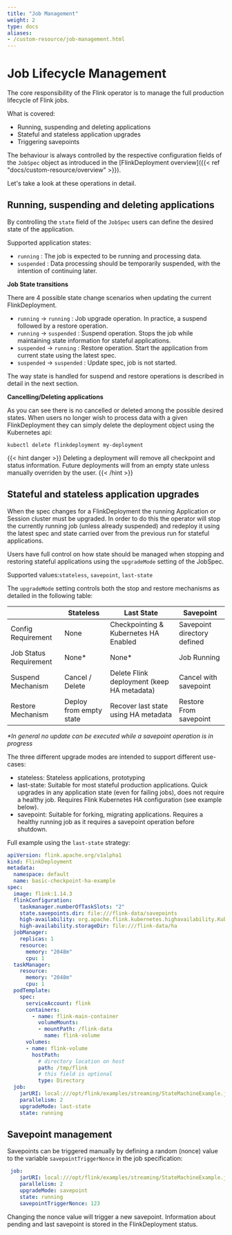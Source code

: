 ```yaml
---
title: "Job Management"
weight: 2
type: docs
aliases:
- /custom-resource/job-management.html
---
```

<!--
Licensed to the Apache Software Foundation (ASF) under one
or more contributor license agreements.  See the NOTICE file
distributed with this work for additional information
regarding copyright ownership.  The ASF licenses this file
to you under the Apache License, Version 2.0 (the
"License"); you may not use this file except in compliance
with the License.  You may obtain a copy of the License at

  http://www.apache.org/licenses/LICENSE-2.0

Unless required by applicable law or agreed to in writing,
software distributed under the License is distributed on an
"AS IS" BASIS, WITHOUT WARRANTIES OR CONDITIONS OF ANY
KIND, either express or implied.  See the License for the
specific language governing permissions and limitations
under the License.
-->

# Job Lifecycle Management

The core responsibility of the Flink operator is to manage the full production lifecycle of Flink jobs.

What is covered:
 - Running, suspending and deleting applications
 - Stateful and stateless application upgrades
 - Triggering savepoints

The behaviour is always controlled by the respective configuration fields of the `JobSpec` object as introduced in the [FlinkDeployment overview]({{< ref "docs/custom-resource/overview" >}}).

Let's take a look at these operations in detail.

## Running, suspending and deleting applications

By controlling the `state` field of the `JobSpec` users can define the desired state of the application.

Supported application states:
 - `running` : The job is expected to be running and processing data.
 - `suspended` : Data processing should be temporarily suspended, with the intention of continuing later.

**Job State transitions**

There are 4 possible state change scenarios when updating the current FlinkDeployment.

 - `running` -> `running` : Job upgrade operation. In practice, a suspend followed by a restore operation.
 - `running` -> `suspended` : Suspend operation. Stops the job while maintaining state information for stateful applications.
 - `suspended` -> `running` : Restore operation. Start the application from current state using the latest spec.
 - `suspended` -> `suspended` : Update spec, job is not started.

The way state is handled for suspend and restore operations is described in detail in the next section.

**Cancelling/Deleting applications**

As you can see there is no cancelled or deleted among the possible desired states. When users no longer wish to process data with a given FlinkDeployment they can simply delete the deployment object using the Kubernetes api:

```
kubectl delete flinkdeployment my-deployment
```

{{< hint danger >}}
Deleting a deployment will remove all checkpoint and status information. Future deployments will from an empty state unless manually overriden by the user.
{{< /hint >}}

## Stateful and stateless application upgrades

When the spec changes for a FlinkDeployment the running Application or Session cluster must be upgraded.
In order to do this the operator will stop the currently running job (unless already suspended) and redeploy it using the latest spec and state carried over from the previous run for stateful applications.

Users have full control on how state should be managed when stopping and restoring stateful applications using the `upgradeMode` setting of the JobSpec.

Supported values:`stateless`, `savepoint`, `last-state`

The `upgradeMode` setting controls both the stop and restore mechanisms as detailed in the following table:

| | Stateless | Last State | Savepoint |
| ---- | ---------- | ---- | ---- |
| Config Requirement | None | Checkpointing & Kubernetes HA Enabled | Savepoint directory defined |
| Job Status Requirement | None* | None* | Job Running |
| Suspend Mechanism | Cancel / Delete | Delete Flink deployment (keep HA metadata) | Cancel with savepoint |
| Restore Mechanism | Deploy from empty state | Recover last state using HA metadata | Restore From savepoint |

*\*In general no update can be executed while a savepoint operation is in progress*

The three different upgrade modes are intended to support different use-cases:
 - stateless: Stateless applications, prototyping
 - last-state: Suitable for most stateful production applications. Quick upgrades in any application state (even for failing jobs), does not require a healthy job. Requires Flink Kubernetes HA configuration (see example below).
 - savepoint: Suitable for forking, migrating applications. Requires a healthy running job as it requires a savepoint operation before shutdown.

Full example using the `last-state` strategy:

```yaml
apiVersion: flink.apache.org/v1alpha1
kind: FlinkDeployment
metadata:
  namespace: default
  name: basic-checkpoint-ha-example
spec:
  image: flink:1.14.3
  flinkConfiguration:
    taskmanager.numberOfTaskSlots: "2"
    state.savepoints.dir: file:///flink-data/savepoints
    high-availability: org.apache.flink.kubernetes.highavailability.KubernetesHaServicesFactory
    high-availability.storageDir: file:///flink-data/ha
  jobManager:
    replicas: 1
    resource:
      memory: "2048m"
      cpu: 1
  taskManager:
    resource:
      memory: "2048m"
      cpu: 1
  podTemplate:
    spec:
      serviceAccount: flink
      containers:
        - name: flink-main-container
          volumeMounts:
          - mountPath: /flink-data
            name: flink-volume
      volumes:
      - name: flink-volume
        hostPath:
          # directory location on host
          path: /tmp/flink
          # this field is optional
          type: Directory
  job:
    jarURI: local:///opt/flink/examples/streaming/StateMachineExample.jar
    parallelism: 2
    upgradeMode: last-state
    state: running
```

## Savepoint management

Savepoints can be triggered manually by defining a random (nonce) value to the variable `savepointTriggerNonce` in the job specification:

```yaml
 job:
    jarURI: local:///opt/flink/examples/streaming/StateMachineExample.jar
    parallelism: 2
    upgradeMode: savepoint
    state: running
    savepointTriggerNonce: 123
```

Changing the nonce value will trigger a new savepoint. Information about pending and last savepoint is stored in the FlinkDeployment status.
